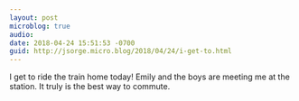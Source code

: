 ```yaml
---
layout: post
microblog: true
audio: 
date: 2018-04-24 15:51:53 -0700
guid: http://jsorge.micro.blog/2018/04/24/i-get-to.html
---
```

I get to ride the train home today! Emily and the boys are meeting me at the station. It truly is the best way to commute.
